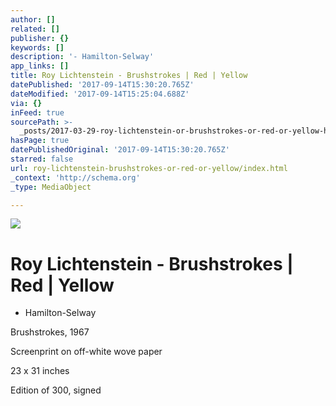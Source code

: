 ```yaml
---
author: []
related: []
publisher: {}
keywords: []
description: '- Hamilton-Selway'
app_links: []
title: Roy Lichtenstein - Brushstrokes | Red | Yellow
datePublished: '2017-09-14T15:30:20.765Z'
dateModified: '2017-09-14T15:25:04.688Z'
via: {}
inFeed: true
sourcePath: >-
  _posts/2017-03-29-roy-lichtenstein-or-brushstrokes-or-red-or-yellow-hamilton-se.md
hasPage: true
datePublishedOriginal: '2017-09-14T15:30:20.765Z'
starred: false
url: roy-lichtenstein-brushstrokes-or-red-or-yellow/index.html
_context: 'http://schema.org'
_type: MediaObject

---
```

![](https://the-grid-user-content.s3-us-west-2.amazonaws.com/d021d1be-c96b-4f00-9f00-b2153147bb38.jpg)

# Roy Lichtenstein - Brushstrokes | Red | Yellow

- Hamilton-Selway

Brushstrokes, 1967

Screenprint on off-white wove paper

23 x 31 inches

Edition of 300, signed